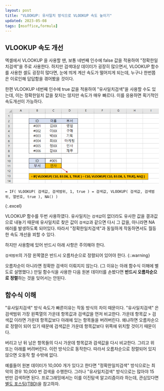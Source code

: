 ```yaml
---
layout: post
title: "VLOOKUP: 유사일치 방식으로 VLOOKUP 속도 높이기"
updated: 2023-05-08
tags: [msoffice,formula]
---
```


## VLOOKUP 속도 개선

엑셀에서 VLOOKUP 을 사용할 땐, 보통 네번째 인수에 false 값을 적용하여 "정확한일치검색"을 주로 사용한다. 하지만 검색대상 데이터가 굉장히 많으면서, VLOOKUP 함수를 사용한 셀도 굉장히 많다면, 눈에 띄게 계산 속도가 떨어지게 되는데, 누구나 한번쯤은 이로인해 답답함을 겪어봤을 것이다.

한편 VLOOKUP 네번째 인수에 true 값을 적용하여 "유사일치검색"을 사용할 수도 있는데, 이는 정확한일치 값을 찾지는 않지만 속도가 매우 빠르다. 이를 응용하면 획기적인 속도개선이 가능하다.

![그림00](/img/msoffice/formula/formula-6310.png)

```excel
= IF( VLOOKUP( 검색값, 검색범위, 1, true ) = 검색값, VLOOKUP( 검색값, 검색범위, 열번호, true ), NA() )
```
{:.excel}

VLOOKUP 함수를 두번 사용하였다. 유사일치는 `검색값`이 없더라도 유사한 값을 결과값으로 내놓기 때문에 유사일치로 찾은 값이 `검색값`과 같으면 다시 그 값을, 아니라면 NA 에러를 발생하도록 되어있다. 따라서 "정확한일치검색"과 동일하게 작동하면서도 월등한 속도 개선을 꾀할 수 있다.

하지만 사용함에 있어 반드시 아래 사항은 주의해야 한다.

`검색범위`의 가장 왼쪽열은 반드시 오름차순으로 정렬되어 있어야 한다.
{:.warning}

오름차순이 아니라면 정확한 검색이 이뤄지지 않는다. (그 이유는 아래 함수식 이해에 별도로 설명했다.) 만일 함수식을 사용한 다음 원본 데이터를 손봤다면 **반드시 오름차순으로 정렬**하는 것을 잊어서는 안된다.

## 함수식 이해

"유사일치검색" 방식 속도가 빠른이유는 작동 방식의 차이 때문이다. "유사일치검색" 은 검색범위 가장 왼쪽열의 가운데 항목값과 검색값을 먼저 비교한다. 가운데 항목값 > 검색값 이라면 가운데 항목값보다 아래에 있는 항목들을 버려버린다. 왜냐하면 오름차순으로 정렬이 되어 있기 때문에 검색값은 가운데 항목값보다 위쪽에 위치할 것이기 때문이다.

버리고 난 뒤 남은 항목들의 다시 가운데 항목값과 검색값을 다시 비교한다. 그리고 위 또는 아래를 버려버린다. 이런 방식으로 동작한다. 따라서 오름차순으로 정렬되어 있지 않으면 오동작 할 수밖에 없다.

예를들어 원본 데이터가 10,000 개가 있다고 한다면 "정확한일치검색" 방식으로는 최악의 경우 10,000 번 검색을 수행한다. 그러나 "유사일치검색" 방식으로는 많아야 15 번만 검색하면 된다. 프로그래밍에서는 이를 이진탐색 알고리즘이라 하는데, 관심있다면 [별도 포스팅(TBD)](#)을 참고하자.